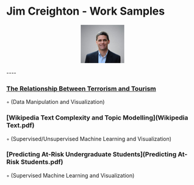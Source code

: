 # Jim Creighton - Work Samples
<p align="center">
  <img src="Jim%20Creighton.jpg" height="100px"/>
</p>
----

### [The Relationship Between Terrorism and Tourism](Terrorism_Tourism_Final_Report.pdf)  
◦ (Data Manipulation and Visualization)  
  
  
### [Wikipedia Text Complexity and Topic Modelling](Wikipedia Text.pdf)  
◦ (Supervised/Unsupervised Machine Learning and Visualization)  
  
  
### [Predicting At-Risk Undergraduate Students](Predicting At-Risk Students.pdf)  
◦ (Supervised Machine Learning and Visualization)  
